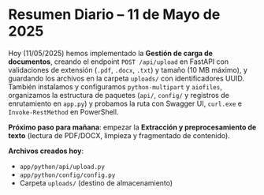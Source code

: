 # Resumen Diario – 11 de Mayo de 2025

Hoy (11/05/2025) hemos implementado la **Gestión de carga de documentos**, creando el endpoint `POST /api/upload` en FastAPI con validaciones de extensión (`.pdf`, `.docx`, `.txt`) y tamaño (10 MB máximo), y guardando los archivos en la carpeta `uploads/` con identificadores UUID. También instalamos y configuramos `python-multipart` y `aiofiles`, organizamos la estructura de paquetes (`api/`, `config/` y registros de enrutamiento en `app.py`) y probamos la ruta con Swagger UI, `curl.exe` e `Invoke-RestMethod` en PowerShell.  

**Próximo paso para mañana**: empezar la **Extracción y preprocesamiento de texto** (lectura de PDF/DOCX, limpieza y fragmentado de contenido).  

**Archivos creados hoy**:
- `app/python/api/upload.py`  
- `app/python/config/config.py`  
- Carpeta `uploads/` (destino de almacenamiento)
